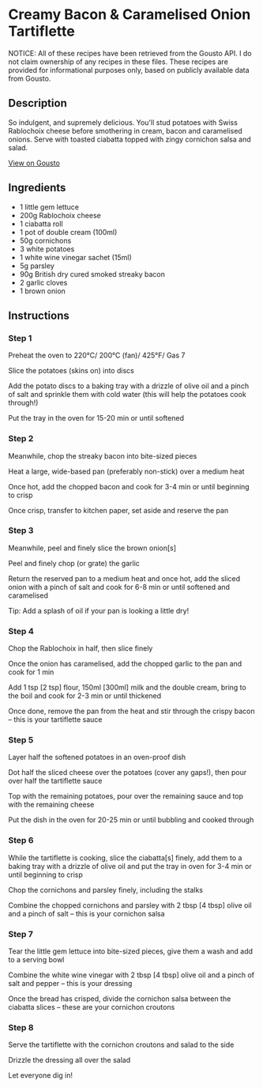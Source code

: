 # Creamy Bacon & Caramelised Onion Tartiflette

NOTICE: All of these recipes have been retrieved from the Gousto API. I do not claim ownership of any recipes in these files. These recipes are provided for informational purposes only, based on publicly available data from Gousto.

## Description

So indulgent, and supremely delicious. You'll stud potatoes with Swiss Rablochoix cheese before smothering in cream, bacon and caramelised onions. Serve with toasted ciabatta topped with zingy cornichon salsa and salad. 

[View on Gousto](https://www.gousto.co.uk/recipes/cookbook/creamy-bacon-caramelised-onion-tartiflette)

## Ingredients

- 1 little gem lettuce
- 200g Rablochoix cheese
- 1 ciabatta roll
- 1 pot of double cream (100ml)
- 50g cornichons
- 3 white potatoes
- 1 white wine vinegar sachet (15ml)
- 5g parsley
- 90g British dry cured smoked streaky bacon
- 2 garlic cloves
- 1 brown onion

## Instructions


### Step 1

Preheat the oven to 220°C/ 200°C (fan)/ 425°F/ Gas 7

Slice the potatoes (skins on) into discs

Add the potato discs to a baking tray with a drizzle of olive oil and a pinch of salt and sprinkle them with cold water (this will help the potatoes cook through!)

Put the tray in the oven for 15-20 min or until softened


### Step 2

Meanwhile, chop the streaky bacon into bite-sized pieces

Heat a large, wide-based pan (preferably non-stick) over a medium heat

Once hot, add the chopped bacon and cook for 3-4 min or until beginning to crisp

Once crisp, transfer to kitchen paper, set aside and reserve the pan


### Step 3

Meanwhile, peel and finely slice the brown onion<span class="text-danger">[s]</span>

Peel and finely chop (or grate) the garlic

Return the reserved pan to a medium heat and once hot, add the sliced onion with a pinch of salt and cook for 6-8 min or until softened and caramelised

Tip: Add a splash of oil if your pan is looking a little dry!


### Step 4

Chop the Rablochoix in half, then slice finely

Once the onion has caramelised, add the chopped garlic to the pan and cook for 1 min

Add 1 tsp<span class="text-danger"> [2 tsp]</span> flour, 150ml <span class="text-danger">[300ml]</span> milk and the double cream, bring to the boil and cook for 2-3 min or until thickened

Once done, remove the pan from the heat and stir through the crispy bacon – this is your tartiflette sauce


### Step 5

Layer half the softened potatoes in an oven-proof dish

Dot half the sliced cheese over the potatoes (cover any gaps!), then pour over half the tartiflette sauce

Top with the remaining potatoes, pour over the remaining sauce and top with the remaining cheese

Put the dish in the oven for 20-25 min or until bubbling and cooked through


### Step 6

While the tartiflette is cooking, slice the ciabatta<span class="text-danger">[s]</span> finely, add them to a baking tray with a drizzle of olive oil and put the tray in oven for 3-4 min or until beginning to crisp

Chop the cornichons and parsley finely, including the stalks

Combine the chopped cornichons and parsley with 2 tbsp <span class="text-danger">[4 tbsp]</span> olive oil and a pinch of salt – this is your cornichon salsa


### Step 7

Tear the little gem lettuce into bite-sized pieces, give them a wash and add to a serving bowl

Combine the white wine vinegar with 2 tbsp <span class="text-danger">[4 tbsp] </span>olive oil and a pinch of salt and pepper – this is your dressing

Once the bread has crisped, divide the cornichon salsa between the ciabatta slices – these are your cornichon croutons

### Step 8

Serve the tartiflette with the cornichon croutons and salad to the side

Drizzle the dressing all over the salad

Let everyone dig in!

